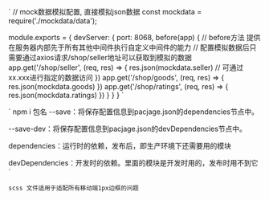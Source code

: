 `
// mock数据模拟配置, 直接模拟json数据
const mockdata = require('./mockdata/data');

module.exports = {
  devServer: {
    port: 8068,
    before(app) {
      // before方法 提供在服务器内部先于所有其他中间件执行自定义中间件的能力
      // 配置模拟数据后只需要通过axios请求/shop/seller地址可以获取到模拟的数据
      app.get('/shop/seller', (req, res) => {
        res.json(mockdata.seller) // 可通过xx.xxx进行指定的数据访问
      })
      app.get('/shop/goods', (req, res) => {
        res.json(mockdata.goods)
      })
      app.get('/shop/ratings', (req, res) => {
        res.json(mockdata.ratings)
      })
    }
  }
}
`

`
npm i 包名
--save：将保存配置信息到pacjage.json的dependencies节点中。

--save-dev：将保存配置信息到pacjage.json的devDependencies节点中。

dependencies：运行时的依赖，发布后，即生产环境下还需要用的模块

devDependencies：开发时的依赖。里面的模块是开发时用的，发布时用不到它
`

`
scss 文件适用于适配所有移动端1px边框的问题
`